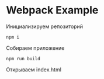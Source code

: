 # Webpack Example

Инициализируем репозиторий

    npm i
    
Собираем приложение

    npm run build
    
    
Открываем index.html